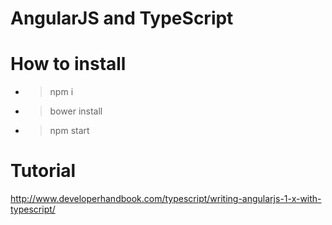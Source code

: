 # AngularJS and TypeScript

# How to install

- > npm i
- > bower install
- > npm start

# Tutorial
http://www.developerhandbook.com/typescript/writing-angularjs-1-x-with-typescript/
